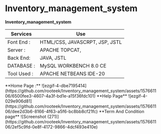 # Inventory_management_system
<strong>Inventory_management_system</strong>
<br>                                                                                                                                                          
<table>
  <thead>
    <tr>
      <th>Services </th>
      <th>Use</th>
    </tr>
  </thead>
  <tbody>
    <tr>
    <td>Font End :</td>
    <td>HTML/CSS, JAVASCRPT, JSP, JSTL </td>
  </tr>
  <tr>
    <td>Server :</td>
    <td>APACHE TOPCAT,</td>
  </tr>
  <tr>
    <td>Back End:</td>
    <td> JAVA, JSTL</td>
  </tr>
  <tr>
    <td>DATABASE :</td>
    <td> MySQL WORKBENCH 8.0 CE  </td>
  </tr>
  <tr>
    <td>Tool Used :</td>
    <td>APACHE NETBEANS IDE-20</td>
  </tr>
  </tbody>
</table>
**Home Page :**  
![ezgif-4-dbe7195414](https://github.com/rooteek/Inventory_management_system/assets/157661106/6500fee3-4607-4a3f-bd1e-a15f36fdc101)
                                                                                                                                                                                                                                                                                                                                                                                  **Help Page**       
![ezgif-4-029e906d81](https://github.com/rooteek/Inventory_management_system/assets/157661106/dee2d3b6-8166-4f63-a5f6-bc8bb8cf21fc)
                                                                                                                                                                                              **Term And Condition page**                               
![Screenshot (271)](https://github.com/rooteek/Inventory_management_system/assets/157661106/2ef5c9fd-0e8f-4172-9866-4dcf493e410e)


